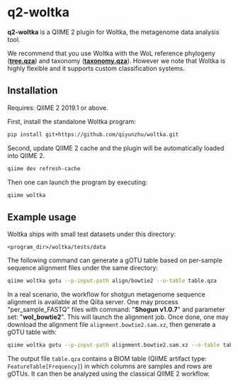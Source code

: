# q2-woltka

**q2-woltka** is a QIIME 2 plugin for Woltka, the metagenome data analysis tool.

We recommend that you use Woltka with the WoL reference phylogeny ([**tree.qza**](https://biocore.github.io/wol/data/trees/tree.qza)) and taxonomy ([**taxonomy.qza**](https://biocore.github.io/wol/data/taxonomy/ncbi/taxonomy.qza)). However we note that Woltka is highly flexible and it supports custom classification systems.

## Installation

Requires: QIIME 2 2019.1 or above.

First, install the standalone Woltka program:

```bash
pip install git+https://github.com/qiyunzhu/woltka.git
```

Second, update QIIME 2 cache and the plugin will be automatically loaded into QIIME 2.

```bash
qiime dev refresh-cache
```

Then one can launch the program by executing:

```bash
qiime woltka
```

## Example usage

Woltka ships with small test datasets under this directory:

```
<program_dir>/woltka/tests/data
```

The following command can generate a gOTU table based on per-sample sequence alignment files under the same directory:

```bash
qiime woltka gotu --p-input-path align/bowtie2 --o-table table.qza
```

In a real scenario, the workflow for shotgun metagenome sequence alignment is available at the Qiita server. One may process "per_sample_FASTQ" files with command: "**Shogun v1.0.7**" and parameter set: "**wol_bowtie2**". This will launch the alignment job. Once done, one may download the alignment file `alignment.bowtie2.sam.xz`, then generate a gOTU table with:

```bash
qiime woltka gotu --p-input-path alignment.bowtie2.sam.xz --o-table table.qza
```

The output file `table.qza` contains a BIOM table (QIIME artifact type: `FeatureTable[Frequency]`) in which columns are samples and rows are gOTUs. It can then be analyzed using the classical QIIME 2 workflow.

